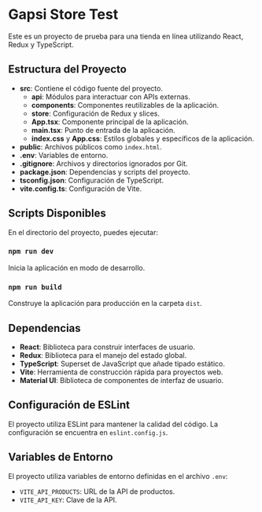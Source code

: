 # Gapsi Store Test

Este es un proyecto de prueba para una tienda en línea utilizando React, Redux y TypeScript.

## Estructura del Proyecto

- **src**: Contiene el código fuente del proyecto.
  - **api**: Módulos para interactuar con APIs externas.
  - **components**: Componentes reutilizables de la aplicación.
  - **store**: Configuración de Redux y slices.
  - **App.tsx**: Componente principal de la aplicación.
  - **main.tsx**: Punto de entrada de la aplicación.
  - **index.css** y **App.css**: Estilos globales y específicos de la aplicación.
- **public**: Archivos públicos como `index.html`.
- **.env**: Variables de entorno.
- **.gitignore**: Archivos y directorios ignorados por Git.
- **package.json**: Dependencias y scripts del proyecto.
- **tsconfig.json**: Configuración de TypeScript.
- **vite.config.ts**: Configuración de Vite.

## Scripts Disponibles

En el directorio del proyecto, puedes ejecutar:

### `npm run dev`

Inicia la aplicación en modo de desarrollo. 

### `npm run build`

Construye la aplicación para producción en la carpeta `dist`.

## Dependencias

- **React**: Biblioteca para construir interfaces de usuario.
- **Redux**: Biblioteca para el manejo del estado global.
- **TypeScript**: Superset de JavaScript que añade tipado estático.
- **Vite**: Herramienta de construcción rápida para proyectos web.
- **Material UI**: Biblioteca de componentes de interfaz de usuario.

## Configuración de ESLint

El proyecto utiliza ESLint para mantener la calidad del código. La configuración se encuentra en `eslint.config.js`.

## Variables de Entorno

El proyecto utiliza variables de entorno definidas en el archivo `.env`:

- `VITE_API_PRODUCTS`: URL de la API de productos.
- `VITE_API_KEY`: Clave de la API.

